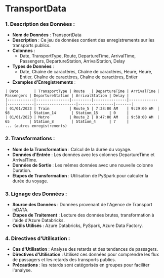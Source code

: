 # TransportData

### 1. **Description des Données :**

- **Nom de Données** : TransportData
- **Description** : Ce jeu de données contient des enregistrements sur les transports publics.
- **Colonnes** : 
  - Date, TransportType, Route, DepartureTime, ArrivalTime, Passengers, DepartureStation, ArrivalStation, Delay
- **Types de Données** : 
  - Date, Chaîne de caractères, Chaîne de caractères, Heure, Heure, Entier, Chaîne de caractères, Chaîne de caractères, Entier
- **Exemples d'Enregistrements** : 

```
| Date       | TransportType | Route   | DepartureTime | ArrivalTime | Passengers | DepartureStation | ArrivalStation | Delay |
|------------|---------------|---------|---------------|-------------|------------|------------------|----------------|-------|
| 01/01/2023 | Train         | Route_5 | 7:38:00 AM    | 9:29:00 AM  | 98         | Station_14       | Station_15     | 0     |
| 01/01/2023 | Metro         | Route_2 | 8:47:00 AM    | 9:58:00 AM  | 65         | Station_8        | Station_4      | 7     |
... (autres enregistrements)
```

### 2. **Transformations :**

- **Nom de la Transformation** : Calcul de la durée du voyage.
- **Données d'Entrée** : Les données avec les colonnes DepartureTime et ArrivalTime.
- **Données de Sortie** : Les mêmes données avec une nouvelle colonne Duration.
- **Étapes de Transformation** : Utilisation de PySpark pour calculer la durée du voyage.

### 3. **Lignage des Données :**

- **Source des Données** : Données provenant de l'Agence de Transport inDATA.
- **Étapes de Traitement** : Lecture des données brutes, transformation à l'aide d'Azure Databricks.
- **Outils Utilisés** : Azure Databricks, PySpark, Azure Data Factory.

### 4. **Directives d'Utilisation :**

- **Cas d'Utilisation** : Analyse des retards et des tendances de passagers.
- **Directives d'Utilisation** : Utilisez ces données pour comprendre les flux de passagers et les retards des transports publics.
- **Précautions** : les retards sont catégorisés en groupes pour faciliter l'analyse.
